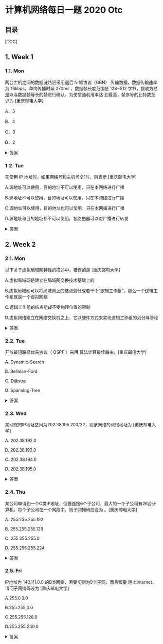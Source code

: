 计算机网络每日一题 2020 Otc
===

目录
---

[TOC]

## 1. Week 1

### 1.1. Mon

两台主机之间的数据链路层采用退后 N 帧协议（GBN） 传输数据，数据传输速率为 16kbps，单向传播时延 270ms ，数据帧长度范围是 128~512 字节，接收方总是以与数据帧等长的帧进行确认。为使信道利用率达 到最高，帧序号的比特数至少为           [重庆邮电大学]

A．5

B．4

C．3

D．2

<details>
<summary>答案</summary>
答案：B<br>
解析：本题主要求解的是从发送一个帧到接收到对这个帧的确认为止 的时间内最多可以发送多少数据帧。要尽可能多发帧， 应以短的数据帧计算， 因 此首先计算出发送一帧的时间：128*8/ （16*10 3）=64（ms）；发送一帧到收到 确认为止的总时间：64+270*2+64=668ms ；这段时间总共可以发送 668/64=10.4 （帧），发送这么多帧至少需要用 4 位比特进行编号。
</details>

### 1.2. Tue

在使用 IP 地址时，如果网络号和主机号全1时，则表示        [重庆邮电大学]

A.源地址可以使用，目的地址不可以使用，只在本网络进行广播

B.源地址不可以使用，目的地址可以使用，只在本网络进行广播

C.源地址可以使用，目的地址也可以使用，只在本网络进行广播

D.源地址和目的地址都不可以使用，各路由器可以对广播进行转发

<details>
<summary>答案</summary>
答案：B<br>
解析：全1的地址只在本网络上进行广播。目的地址为全1代表的是本机所在网络的全部主机。源地址不能用全1的地址，因为如果用的话无法知晓数据报究竟是哪台主机发送来的。在IP地址中全1的地址表示仅在本网络上（就是发送这个IP数据报的主机所连接的局域网）进行广播，这种广播也叫受限的广播。而不是向整个因特网进行广播，假设如果真的是向整个因特网进行广播，那么一定会在网络上产生巨大的通信量，会严重影响因特网的正常工作。因此本题选B。
</details>

## 2. Week 2

### 2.1. Mon

以下关于虚拟局域网特性的描述中，错误的是         [重庆邮电大学]

A.虚拟局域网是建立在局域网交换技术基础上的

B.虚拟局域网可以将局域网上的结点划分成若干个“逻辑工作组”，那么一个逻辑工作组就是一个虚拟网络

C.逻辑工作组的结点组成不受物理位置的限制

D.虚拟网络建立在网络交换机之上，它以硬件方式来实现逻辑工作组的划分与管理

<details>
<summary>答案</summary>
答案：D<br>
解析：D中描述虚拟网络建立在局域网交换机的基础上，它以软件方式实现逻辑工作组的划分与管理，而不是硬件。
</details>

### 2.2. Tue

开放最短路径优先协议（ OSPF ）采用        算法计算最佳路由。[重庆邮电大学]

A. Dynamic-Search

B. Bellman-Ford

C. Dijkstra

D. Spanning-Tree

<details>
<summary>答案</summary>
答案：C<br>
解析：考察的是OSPF的原理。<br>
1. OSPF组播的方式在所有开启OSPF的接口发送Hello包，用来确定是否有OSPF邻居。<br>
2. 若发现了，则建立OSPF邻居关系，形成邻居表，之后互相发送LSA（链路状态通告）相互通告路由，形成LSDB（链路状态数据库）。<br>
3. 再通过Dijkstra算法，计算最佳路径（cost最小）后放入路由表，Dijkstra算法是OSPF路由协议的基础。
</details>

### 2.3. Wed

某网络的IP地址空间为202.38.195.200/22，则该网络的网络地址为        [重庆邮电大学]

A.   202.38.192.0

B.   202.38.193.0

C.   202.38.194.0

D.   202.38.195.0

<details>
<summary>答案</summary>
答案：A<br>
解析：IP地址由两部分构成：网络地址+主机地址。网络地址即我们常说的网段，主机地址就是唯一确定了你在此网段内使用的IP，一个网段内可以有多台主机。
下面讲下怎么求网络地址（网段），求网络地址必须要知道子网掩码，题目给出的是255.255.252.0。将子网掩码与题目中给出的IP地址做与运算（&）即得出网络地址：202.38.195.200 & 255.255.252.0，答案为：202.38.192.0，即A选项。
</details>

### 2.4. Thu

某公司申请到一个C类IP地址，但要连接6个子公司，最大的一个子公司有26台计算机，每个子公司在一个网段中，则子网掩码应设为          。[重庆邮电大学]

A.   255.255.255.192

B.   255.255.255.128

C.   255.255.255.0

D.   255.255.255.224

<details>
<summary>答案</summary>
答案：D<br>
解析：最大的子公司有26台计算机，可确认主机位数。2^4 < 26 < 2^5，估主机位最少应有5位，网络位为27位。C类默认的网络号为24位，27-24=3位为子网号，2^3=8,除过全1和全0的子网号不能用，则可用的子网有6个，满足条件。所以子网掩码应设为255.255.255.224
</details>

### 2.5. Fri

IP地址为 140.111.0.0 的B类网络，若要切割为9个子网，而且都要 连上Internet，请问子网掩码设为        [重庆邮电大学]

A.255.0.0.0

B.255.255.0.0

C.255.255.128.0

D.255.255.240.0

<details>
<summary>答案</summary>
答案：D<br>
解析：B类地址中，后16位为主机地址，255.255.0.0，二进制为11111111 11111111 00000000 00000000，要想切割成9个子网，至少要向主机位借4位，2^4＝16>9，则子网掩码设置成20位，即二进制为 11111111 11111111 11110000 00000000，再换算成十进制之后为：255.255.240.0（255-240=15，大于9，符合题目要求）。如果少一位，子网掩码设置成21位，会出现11111111 11111111 11111000 00000000，换算成十进制为：255.255.248.0（255-248=7，小于9，不符合题目要求）
IP地址：类似于你这台电脑的标志，但在网络上是靠IP地址识别的。如果利用TCP/IP协议组网，那么一个网段内的所有电脑都必须有一个IP地址，并且不能重复。子网掩码和IP地址是配合一起的，将IP地址分成两段，网络段和主机段。<br>
例如你的IP地址是192.168.1.2，子网掩码是255.255.255.0，那么子网掩码全是255的对应的IP地址段表示网络段，是0的对应的IP地址段表示主机段，以上为例，则192.168.1表示网络，2表示主机。如果需要在这个网络内新增一台主机，则只要改变仅也只能改变最后一位。这样才能保证在同一网络。
</details>
